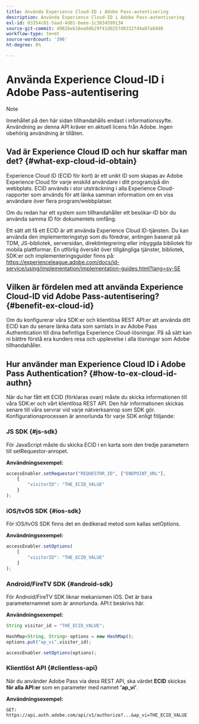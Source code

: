 ```yaml
---
title: Använda Experience Cloud-ID i Adobe Pass-autentisering
description: Använda Experience Cloud-ID i Adobe Pass-autentisering
exl-id: 03354c01-5aad-4d81-beee-1c3834599134
source-git-commit: d982beb16ea0db29f41d0257d8332fd4a07a84d8
workflow-type: tm+mt
source-wordcount: '396'
ht-degree: 0%

---
```


# Använda Experience Cloud-ID i Adobe Pass-autentisering

>[!NOTE]
>
>Innehållet på den här sidan tillhandahålls endast i informationssyfte. Användning av denna API kräver en aktuell licens från Adobe. Ingen obehörig användning är tillåten.

## Vad är Experience Cloud ID och hur skaffar man det? {#what-exp-cloud-id-obtain}

Experience Cloud ID (ECID för kort) är ett unikt ID som skapas av Adobe Experience Cloud för varje enskild användare i ditt program/på din webbplats. ECID används i stor utsträckning i alla Experience Cloud-rapporter som används för att länka samman information om en viss användare över flera program/webbplatser.

Om du redan har ett system som tillhandahåller ett besökar-ID bör du använda samma ID för dokumentets omfång.

Ett sätt att få ett ECID är att använda Experience Cloud ID-tjänsten. Du kan använda den implementeringstyp som du föredrar, antingen baserat på TDM, JS-bibliotek, serversidan, direktintegrering eller inbyggda bibliotek för mobila plattformar. En utförlig översikt över tillgängliga tjänster, bibliotek, SDK:er och implementeringsguider finns på: <https://experienceleague.adobe.com/docs/id-service/using/implementation/implementation-guides.html?lang=sv-SE>

## Vilken är fördelen med att använda Experience Cloud-ID vid Adobe Pass-autentisering? {#benefit-ex-cloud-id}

Om du konfigurerar våra SDK:er och klientlösa REST API:er att använda ditt ECID kan du senare länka data som samlats in av Adobe Pass Authentication till dina befintliga Experience Cloud-lösningar. På så sätt kan ni bättre förstå era kunders resa och upplevelse i alla lösningar som Adobe tillhandahåller.

## Hur använder man Experience Cloud ID i Adobe Pass Authentication? {#how-to-ex-cloud-id-authn}

När du har fått ett ECID (förklaras ovan) måste du skicka informationen till våra SDK:er och vårt klientlösa REST API. Den här informationen skickas senare till våra servrar vid varje nätverksanrop som SDK gör. Konfigurationsprocessen är annorlunda för varje SDK enligt följande:

### JS SDK {#js-sdk}

För JavaScript måste du skicka ECID i en karta som den tredje parametern till setRequestor-anropet.

**Användningsexempel:**

```JavaScript
accessEnabler.setRequestor("REQUESTOR_ID", ["ENDPOINT_URL"],
    {
        "visitorID": "THE_ECID_VALUE"
    }
);
```

### iOS/tvOS SDK {#ios-sdk}

För iOS/tvOS SDK finns det en dedikerad metod som kallas setOptions.

**Användningsexempel:**

```JavaScript
accessEnabler.setOptions(
    [
        "visitorID": "THE_ECID_VALUE"
    ]
);
```

### Android/FireTV SDK {#android-sdk}

För Android/FireTV SDK liknar mekanismen iOS. Det är bara parameternamnet som är annorlunda. API:t beskrivs här.

**Användningsexempel:**

```JavaScript
String visitor_id = "THE_ECID_VALUE";

HashMap<String, String> options = new HashMap();
options.put("ap_vi",visitor_id);

accessEnabler.setOptions(options);
```

### Klientlöst API {#clientless-api}

När du använder Adobe Pass via dess REST API, ska värdet **ECID** skickas **för alla API:er** som en parameter med namnet **&#39;ap_vi&#39;**.

**Användningsexempel:**

`GET: https://api.auth.adobe.com/api/v1/authorize?...&ap_vi=THE_ECID_VALUE`
